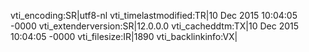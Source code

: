 vti_encoding:SR|utf8-nl
vti_timelastmodified:TR|10 Dec 2015 10:04:05 -0000
vti_extenderversion:SR|12.0.0.0
vti_cacheddtm:TX|10 Dec 2015 10:04:05 -0000
vti_filesize:IR|1890
vti_backlinkinfo:VX|
